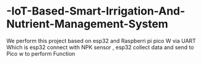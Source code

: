 # -IoT-Based-Smart-Irrigation-And-Nutrient-Management-System
We perform this project based on esp32 and Raspberri pi pico W via UART 
Which is esp32 connect with NPK sensor , esp32 collect data and send to Pico w to perform Function
